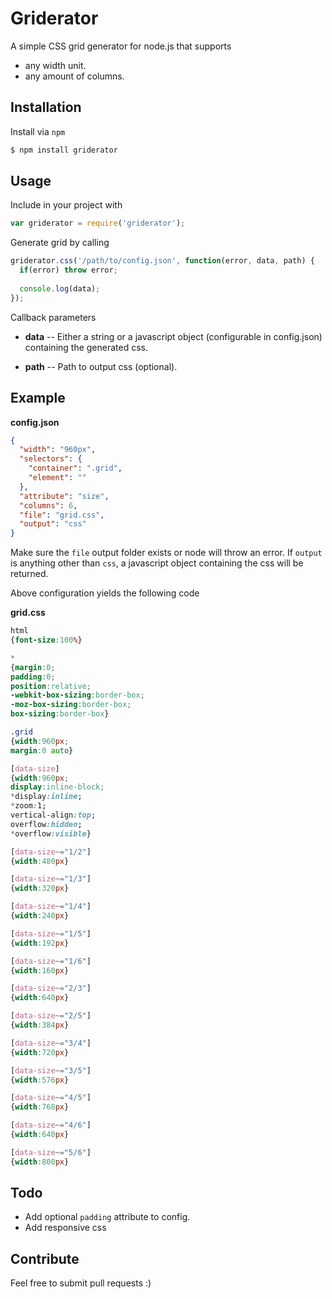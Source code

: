 # Griderator

A simple CSS grid generator for node.js that supports

* any width unit.
* any amount of columns.

## Installation

Install via ```npm```

```bash
$ npm install griderator
```

## Usage

Include in your project with

```javascript
var griderator = require('griderator');
```

Generate grid by calling

```javascript
griderator.css('/path/to/config.json', function(error, data, path) {
  if(error) throw error;
  
  console.log(data);
});
```

Callback parameters

* **data** -- Either a string or a javascript object (configurable in config.json) containing the generated css.

* **path** -- Path to output css (optional).

## Example

**config.json**
```json
{
  "width": "960px",
  "selectors": {
    "container": ".grid",
    "element": ""
  },
  "attribute": "size",
  "columns": 6,
  "file": "grid.css",
  "output": "css"
}

```

Make sure the ```file``` output folder exists or node will throw an error. If ```output``` is anything other than ```css```, a javascript object containing the css will be returned.

Above configuration yields the following code

**grid.css**
```css
html
{font-size:100%}

*
{margin:0;
padding:0;
position:relative;
-webkit-box-sizing:border-box;
-moz-box-sizing:border-box;
box-sizing:border-box}

.grid
{width:960px;
margin:0 auto}

[data-size]
{width:960px;
display:inline-block;
*display:inline;
*zoom:1;
vertical-align:top;
overflow:hidden;
*overflow:visible}

[data-size~="1/2"]
{width:480px}

[data-size~="1/3"]
{width:320px}

[data-size~="1/4"]
{width:240px}

[data-size~="1/5"]
{width:192px}

[data-size~="1/6"]
{width:160px}

[data-size~="2/3"]
{width:640px}

[data-size~="2/5"]
{width:384px}

[data-size~="3/4"]
{width:720px}

[data-size~="3/5"]
{width:576px}

[data-size~="4/5"]
{width:768px}

[data-size~="4/6"]
{width:640px}

[data-size~="5/6"]
{width:800px}
```

## Todo

* Add optional ```padding``` attribute to config.
* Add responsive css

## Contribute

Feel free to submit pull requests :)